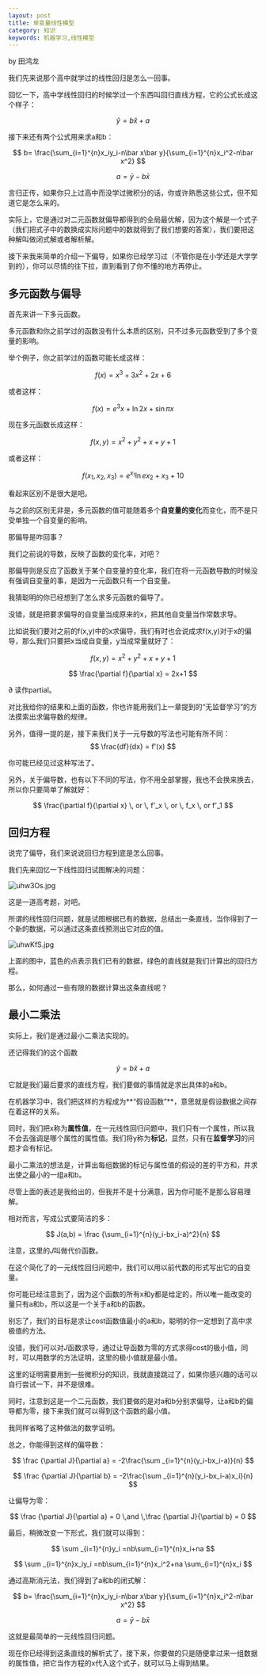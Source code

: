 ```yaml
---
layout: post
title: 单变量线性模型
category: 知识
keywords: 机器学习,线性模型
---
```

by 田鸿龙

我们先来说那个高中就学过的线性回归是怎么一回事。

回忆一下，高中学线性回归的时候学过一个东西叫回归直线方程，它的公式长成这个样子：



$$
\hat y = b \hat x+a
$$





接下来还有两个公式用来求a和b：

$$
b= \frac{\sum_{i=1}^{n}x_iy_i-n\bar x\bar y}{\sum_{i=1}^{n}x_i^2-n\bar x^2}
$$

$$
a = \bar y- b\bar x
$$







言归正传，如果你只上过高中而没学过微积分的话，你或许熟悉这些公式，但不知道它是怎么来的。


实际上，它是通过对二元函数就偏导都得到的全局最优解，因为这个解是一个式子（我们把式子中的数换成实际问题中的数就得到了我们想要的答案），我们要把这种解叫做闭式解或者解析解。





接下来我来简单的介绍一下偏导，如果你已经学习过（不管你是在小学还是大学学到的），你可以尽情的往下拉，直到看到了你不懂的地方再停止。

## 多元函数与偏导


首先来讲一下多元函数。


多元函数和你之前学过的函数没有什么本质的区别，只不过多元函数受到了多个变量的影响。


举个例子，你之前学过的函数可能长成这样：



$$
f(x)=x^3 + 3x^2+2x+6
$$



或者这样：



$$
f(x) = e^3x+ \ln 2x + \sin \pi x
$$



现在多元函数长成这样：



$$
f(x,y) = x^2+y^2+x+y+1
$$



或者这样：

$$
f(x_1,x_2,x_3) = e^{x_1}\ln ex_2+x_3+10
$$





看起来区别不是很大是吧。


与之前的区别无非是，多元函数的值可能随着多个**自变量的变化**而变化，而不是只受单独一个自变量的影响。


那偏导是咋回事？


我们之前说的导数，反映了函数的变化率，对吧？


那偏导则是反应了函数关于某个自变量的变化率，我们在将一元函数导数的时候没有强调自变量的事，是因为一元函数只有一个自变量。


我猜聪明的你已经想到了怎么求多元函数的偏导了。


没错，就是把要求偏导的自变量当成原来的x，把其他自变量当作常数求导。


比如说我们要对之前的f(x,y)中的x求偏导，我们有时也会说成求f(x,y)对于x的偏导，那么我们只要把x当成自变量，y当成常量就好了：


$$
f(x,y) = x^2+y^2+x+y+1
$$

$$
\frac{\partial f}{\partial x} = 2x+1
$$




$\partial$ 读作partial。


对比我给你的结果和上面的函数，你也许能用我们上一章提到的“无监督学习”的方法摸索出求偏导数的规律。

另外，值得一提的是，接下来我们关于一元导数的写法也可能有所不同：
$$
\frac{df}{dx} = f'(x)
$$



你可能已经见过这种写法了。


另外，关于偏导数，也有以下不同的写法，你不用全部掌握，我也不会换来换去，所以你只要简单了解就好：

$$
\frac{\partial f}{\partial x} \, or \, f'_x \, or \, f_x \, or f'_1
$$


## 回归方程


说完了偏导，我们来说说回归方程到底是怎么回事。


我们先来回忆一下线性回归试图解决的问题：

![uhw3Os.jpg](https://s2.ax1x.com/2019/10/08/uhw3Os.jpg)


这是一道高考题，对吧。


所谓的线性回归问题，就是试图根据已有的数据，总结出一条直线，当你得到了一个新的数据，可以通过这条直线预测出它对应的值。

![uhwKfS.jpg](https://s2.ax1x.com/2019/10/08/uhwKfS.jpg)


上面的图中，蓝色的点表示我们已有的数据，绿色的直线就是我们计算出的回归方程。


那么，如何通过一些有限的数据计算出这条直线呢？

## 最小二乘法


实际上，我们是通过最小二乘法实现的。


还记得我们的这个函数

$$
\hat y = b\hat x + a
$$





它就是我们最后要求的直线方程，我们要做的事情就是求出具体的a和b。



在机器学习中，我们把这样的方程成为**“假设函数”**，意思就是假设数据之间存在着这样的关系。


同时，我们把x称为**属性值**，在一元线性回归问题中，我们只有一个属性，所以我不会去强调是哪个属性的属性值。我们将y称为**标记**，显然，只有在**监督学习**的问题才会有标记。


最小二乘法的想法是，计算出每组数据的标记与属性值的假设的差的平方和，并求出使之最小的一组a和b。


尽管上面的表述是我给出的，但我并不是十分满意，因为你可能不是那么容易理解。


相对而言，写成公式要简洁的多：

$$
J(a,b) = \frac {\sum_{i=1}^{n}(y_i-bx_i-a)^2}{n}
$$





注意，这里的$J$叫做代价函数。


在这个简化了的一元线性回归问题中，我们可以用以前代数的形式写出它的自变量。


你可能已经注意到了，因为这个函数的所有x和y都是给定的，所以唯一能改变的量只有a和b，所以这是一个关于a和b的函数。







别忘了，我们的目标是求让cost函数值最小的a和b，聪明的你一定想到了高中求极值的方法。


没错，我们可以对$J$函数求导，通过让导函数为零的方式求得cost的极小值，同时，可以用数学的方法证明，这里的极小值就是最小值。



这里的证明需要用到一些微积分的知识，我就直接跳过了，如果你感兴趣的话可以自行尝试一下，并不是很难。



同时，注意到这是一个二元函数，我们要做的是对a和b分别求偏导，让a和b的偏导都为零，接下来我们就可以得到这个函数的最小值。


我同样省略了这种做法的数学证明。


总之，你能得到这样的偏导数：

$$
\frac {\partial J}{\partial a} = -2\frac{\sum _{i=1}^{n}(y_i-bx_i-a)}{n}
$$



$$
\frac {\partial J}{\partial b} = -2\frac{\sum _{i=1}^{n}(y_i-bx_i-a)x_i}{n}
$$



让偏导为零：

$$
\frac {\partial J}{\partial a} = 0 \,and \,\frac {\partial J}{\partial b} = 0
$$





最后，稍微改变一下形式，我们就可以得到：

$$
\sum _{i=1}^{n}y_i =nb\sum_{i=1}^{n}x_i+na 
$$

$$
\sum _{i=1}^{n}x_iy_i =nb\sum_{i=1}^{n}x_i^2+na \sum_{i=1}^{n}x_i
$$




通过高斯消元法，我们得到了a和b的闭式解：

$$
b= \frac{\sum_{i=1}^{n}x_iy_i-n\bar x\bar y}{\sum_{i=1}^{n}x_i^2-n\bar x^2}
$$

$$
a = \bar y- b\bar x
$$




这就是最简单的一元线性回归问题。

现在你已经得到这条直线的解析式了，接下来，你要做的只是随便拿过来一组数据的属性值，把它当作方程的x代入这个式子，就可以马上得到结果。